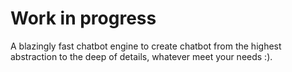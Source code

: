 # Work in progress

A blazingly fast chatbot engine to create chatbot from the highest abstraction to the deep of details, whatever meet your needs :).

